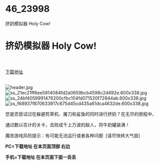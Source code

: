 # 46_23998
挤奶模拟器 Holy Cow!
# 挤奶模拟器 Holy Cow!
 <br/></br>
[下载地址](https://www.switch520.cc/article/23998 "下载地址")
<br/></br>

<p><img title="header.jpg" src="https://www.switch520.cc/muke_img/2021_11_01_48cc7a999d35b.jpg" alt="header.jpg"><br>
<img title="ss_21ec21ff6ee5814084fd2a0659bcb4598c2d492e.600x338.jpg" src="https://www.switch520.cc/muke_img/2021_11_01_86c93277c4eb2.jpg" alt="ss_21ec21ff6ee5814084fd2a0659bcb4598c2d492e.600x338.jpg"><br>
<img title="ss_24bf4059991476200cfbc104fd071520f72844ab.600x338.jpg" src="https://www.switch520.cc/muke_img/2021_11_01_ca43fb2e89d6f.jpg" alt="ss_24bf4059991476200cfbc104fd071520f72844ab.600x338.jpg"><br>
<img title="ss_f68937f870633917c675d45cd435a61dca4632de.600x338.jpg" src="https://www.switch520.cc/muke_img/2021_11_01_3a8aef2450eee.jpg" alt="ss_f68937f870633917c675d45cd435a61dca4632de.600x338.jpg"></p>
<p>您是否尝试过在躲避剪草机、屠刀和鲨鱼的同时进行挤奶？在无尽的旅程中，</p>
<p>通过数以百计的关卡，击败成千上万波的敌人，将牛奶罐装满！</p>
<p>魔改游戏风险提示：有可能无法运行或者各种问题 &nbsp;[请尽快转大气层]</p>

<p><strong>PC=</strong><strong>下载地址 在本页面顶部 右边</strong></p>
<p><strong>手机=下载地址 在本页面下面一丢丢</strong></p>
